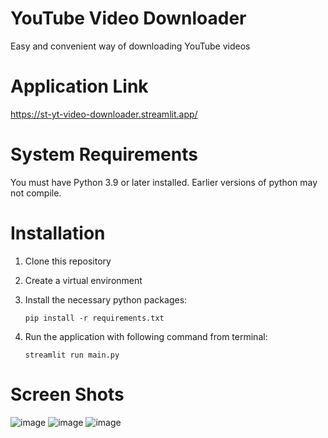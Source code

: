 # YouTube Video Downloader
Easy and convenient way of downloading YouTube videos

# Application Link
https://st-yt-video-downloader.streamlit.app/

# System Requirements
You must have Python 3.9 or later installed. Earlier versions of python may not compile.

# Installation
1.  Clone this repository
2. Create a virtual environment
3. Install the necessary python packages:

   `pip install -r requirements.txt`
5. Run the application with following command from terminal:

   `streamlit run main.py`

# Screen Shots
![image](https://github.com/mzeeshanaltaf/streamlit-yt-video-downloader/assets/154883001/74e67b77-136f-4e9c-b400-6dc9aa150042)
![image](https://github.com/mzeeshanaltaf/streamlit-yt-video-downloader/assets/154883001/befe8e72-87c9-4a12-af93-33c8caf1a5a6)
![image](https://github.com/mzeeshanaltaf/streamlit-yt-video-downloader/assets/154883001/9a8e26d4-6156-4ff8-a6ea-a521819b80d2)





